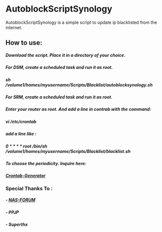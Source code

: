 # AutoblockScriptSynology
AutoblockScriptSynology is a simple script to update ip blacklisted from the internet.

## How to use:
##### Download the script. Place it in a directory of your choice.

##### For DSM, create a scheduled task and run it as root.
##### sh /volume1/homes/myusername/Scripts/Blacklist/autoblocksynology.sh


##### For SRM, create a scheduled task and run it as root.
##### Enter your router as root. And add a line in contrab with the command:
##### vi /etc/crontab
##### add a line like :
##### 0       *       *       *       *       root    /bin/sh /volume1/homes/myusername/Scripts/Blacklist/blacklist.sh

##### To choose the periodicity. Inquire here:
##### [Crontab-Generator](https://crontab-generator.org/)

### Special Thanks To :
##### - [NAS-FORUM](https://www.nas-forum.com)
##### - PPJP
##### - Superthx